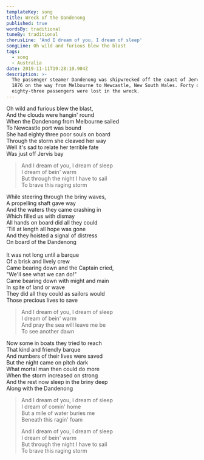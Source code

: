 ```yaml
---
templateKey: song
title: Wreck of the Dandenong
published: true
wordsBy: traditional
tuneBy: traditional
chorusLine: 'And I dream of you, I dream of sleep'
songLine: Oh wild and furious blew the blast
tags:
  - song
  - Australia
date: 2019-11-11T19:28:10.904Z
description: >-
  The passenger steamer Dandenong was shipwrecked off the coast of Jervis Bay in
  1876 on the way from Melbourne to Newcastle, New South Wales. Forty out of
  eighty-three passengers were lost in the wreck.
---
```

Oh wild and furious blew the blast,\
And the clouds were hangin' round\
When the Dandenong from Melbourne sailed\
To Newcastle port was bound\
She had eighty three poor souls on board\
Through the storm she cleaved her way\
Well it's sad to relate her terrible fate\
Was just off Jervis bay

> And I dream of you, I dream of sleep\
> I dream of bein' warm\
> But through the night I have to sail\
> To brave this raging storm

While steering through the briny waves,\
A propelling shaft gave way\
And the waters they came crashing in\
Which filled us with dismay\
All hands on board did all they could\
'Till at length all hope was gone\
And they hoisted a signal of distress\
On board of the Dandenong\
\
It was not long until a barque\
Of a brisk and lively crew\
Came bearing down and the Captain cried,\
"We'll see what we can do!"\
Came bearing down with might and main\
In spite of land or wave\
They did all they could as sailors would\
Those precious lives to save

> And I dream of you, I dream of sleep\
> I dream of bein' warm\
> And pray the sea will leave me be\
> To see another dawn

Now some in boats they tried to reach\
That kind and friendly barque\
And numbers of their lives were saved\
But the night came on pitch dark\
What mortal man then could do more\
When the storm increased on strong\
And the rest now sleep in the briny deep\
Along with the Dandenong

> And I dream of you, I dream of sleep\
> I dream of comin' home\
> But a mile of water buries me\
> Beneath this ragin' foam
>
> And I dream of you, I dream of sleep\
> I dream of bein' warm\
> But through the night I have to sail\
> To brave this raging storm
